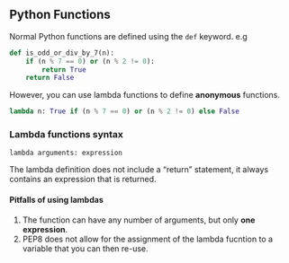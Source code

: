 ## Python Functions

Normal Python functions are defined using the `def` keyword.
e.g

```py
def is_odd_or_div_by_7(n):
    if (n % 7 == 0) or (n % 2 != 0):
        return True
    return False
```

However, you can use lambda functions to define **anonymous** functions.

```py
lambda n: True if (n % 7 == 0) or (n % 2 != 0) else False
```

### Lambda functions syntax

```
lambda arguments: expression
```

The lambda definition does not include a “return” statement, it always contains an expression that is returned.

#### Pitfalls of using lambdas
1. The function can have any number of arguments, but only **one expression**.
1. PEP8 does not allow for the assignment of the lambda fucntion to a variable that you can then re-use.
